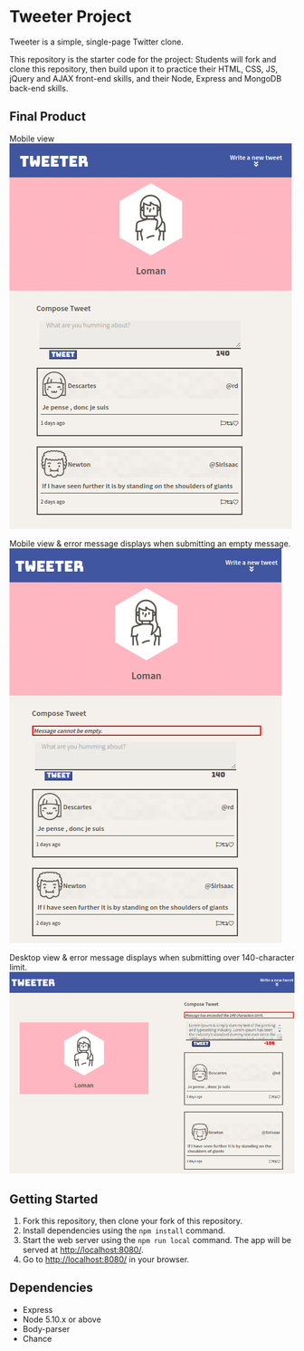# Tweeter Project

Tweeter is a simple, single-page Twitter clone.

This repository is the starter code for the project: Students will fork and clone this repository, then build upon it to practice their HTML, CSS, JS, jQuery and AJAX front-end skills, and their Node, Express and MongoDB back-end skills.

## Final Product

Mobile view
![Mobile view](https://github.com/Lomanfan/tweeter/blob/master/doc/Mobile%20Tweet%20View.png)

Mobile view & error message displays when submitting an empty message.
![Mobile view & error message displays when submitting an empty message.](https://github.com/Lomanfan/tweeter/blob/master/doc/Error%20Message.png)

Desktop view & error message displays when submitting over 140-character limit.
![Desktop view & error message displays when submitting over 140-character limit.](https://github.com/Lomanfan/tweeter/blob/master/doc/Screenshot%20from%202021-03-27%2010-34-57.png)


## Getting Started

1. Fork this repository, then clone your fork of this repository.
2. Install dependencies using the `npm install` command.
3. Start the web server using the `npm run local` command. The app will be served at <http://localhost:8080/>.
4. Go to <http://localhost:8080/> in your browser.


## Dependencies

- Express
- Node 5.10.x or above
- Body-parser
- Chance
